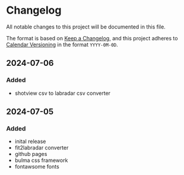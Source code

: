 # Changelog

All notable changes to this project will be documented in this file.

The format is based on [Keep a Changelog](https://keepachangelog.com/en/1.1.0/),
and this project adheres to [Calendar Versioning](https://calver.org/) in the format `YYYY-0M-0D`.

## 2024-07-06

### Added

- shotview csv to labradar csv converter



## 2024-07-05

### Added

- inital release
- fit2labradar converter
- github pages
- bulma css framework
- fontawsome fonts
